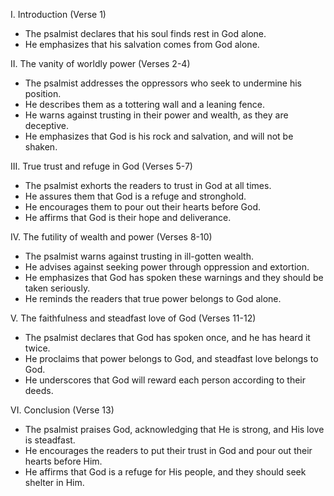 I. Introduction (Verse 1)
- The psalmist declares that his soul finds rest in God alone.
- He emphasizes that his salvation comes from God alone.

II. The vanity of worldly power (Verses 2-4)
- The psalmist addresses the oppressors who seek to undermine his position.
- He describes them as a tottering wall and a leaning fence.
- He warns against trusting in their power and wealth, as they are deceptive.
- He emphasizes that God is his rock and salvation, and will not be shaken.

III. True trust and refuge in God (Verses 5-7)
- The psalmist exhorts the readers to trust in God at all times.
- He assures them that God is a refuge and stronghold.
- He encourages them to pour out their hearts before God.
- He affirms that God is their hope and deliverance.

IV. The futility of wealth and power (Verses 8-10)
- The psalmist warns against trusting in ill-gotten wealth.
- He advises against seeking power through oppression and extortion.
- He emphasizes that God has spoken these warnings and they should be taken seriously.
- He reminds the readers that true power belongs to God alone.

V. The faithfulness and steadfast love of God (Verses 11-12)
- The psalmist declares that God has spoken once, and he has heard it twice.
- He proclaims that power belongs to God, and steadfast love belongs to God.
- He underscores that God will reward each person according to their deeds.

VI. Conclusion (Verse 13)
- The psalmist praises God, acknowledging that He is strong, and His love is steadfast.
- He encourages the readers to put their trust in God and pour out their hearts before Him.
- He affirms that God is a refuge for His people, and they should seek shelter in Him.
